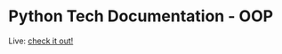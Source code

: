 # Python Tech Documentation - OOP
Live: [check it out!](https://alilinares.github.io/python_tech_documentation/)
